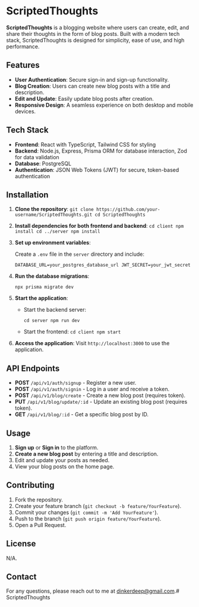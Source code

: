 
# ScriptedThoughts

**ScriptedThoughts** is a blogging website where users can create, edit, and share their thoughts in the form of blog posts. Built with a modern tech stack, ScriptedThoughts is designed for simplicity, ease of use, and high performance.

## Features

-   **User Authentication**: Secure sign-in and sign-up functionality.
-   **Blog Creation**: Users can create new blog posts with a title and description.
-   **Edit and Update**: Easily update blog posts after creation.
-   **Responsive Design**: A seamless experience on both desktop and mobile devices.

## Tech Stack

-   **Frontend**: React with TypeScript, Tailwind CSS for styling
-   **Backend**: Node.js, Express, Prisma ORM for database interaction, Zod for data validation
-   **Database**: PostgreSQL
-   **Authentication**: JSON Web Tokens (JWT) for secure, token-based authentication

## Installation

1.  **Clone the repository**:
    `git clone https://github.com/your-username/ScriptedThoughts.git
    cd ScriptedThoughts` 
    
2.  **Install dependencies for both frontend and backend**:
    `cd client
    npm install
    cd ../server
    npm install` 
    
3.  **Set up environment variables**:
    
    Create a `.env` file in the `server` directory and include:
    
    `DATABASE_URL=your_postgres_database_url
    JWT_SECRET=your_jwt_secret` 
    
4.  **Run the database migrations**:
    
    `npx prisma migrate dev` 
    
5.  **Start the application**:
    
    -   Start the backend server:
        
        `cd server npm run dev` 
        
    -   Start the frontend:
        `cd client npm start` 
        
6.  **Access the application**:
    Visit `http://localhost:3000` to use the application.

## API Endpoints

-   **POST** `/api/v1/auth/signup` - Register a new user.
-   **POST** `/api/v1/auth/signin` - Log in a user and receive a token.
-   **POST** `/api/v1/blog/create` - Create a new blog post (requires token).
-   **PUT** `/api/v1/blog/update/:id` - Update an existing blog post (requires token).
-   **GET** `/api/v1/blog/:id` - Get a specific blog post by ID.

## Usage

1.  **Sign up** or **Sign in** to the platform.
2.  **Create a new blog post** by entering a title and description.
3.  Edit and update your posts as needed.
4.  View your blog posts on the home page.

## Contributing

1.  Fork the repository.
2.  Create your feature branch (`git checkout -b feature/YourFeature`).
3.  Commit your changes (`git commit -m 'Add YourFeature'`).
4.  Push to the branch (`git push origin feature/YourFeature`).
5.  Open a Pull Request.

## License

N/A.

## Contact

For any questions, please reach out to me at dinkerdeep@gmail.com.# ScriptedThoughts